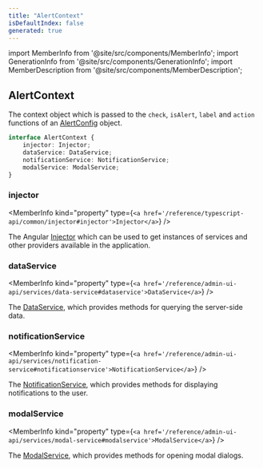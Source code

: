 ```yaml
---
title: "AlertContext"
isDefaultIndex: false
generated: true
---
```

<!-- This file was generated from the Vendure source. Do not modify. Instead, re-run the "docs:build" script -->
import MemberInfo from '@site/src/components/MemberInfo';
import GenerationInfo from '@site/src/components/GenerationInfo';
import MemberDescription from '@site/src/components/MemberDescription';


## AlertContext

<GenerationInfo sourceFile="packages/admin-ui/src/lib/core/src/providers/alerts/alerts.service.ts" sourceLine="29" packageName="@vendure/admin-ui" since="2.2.0" />

The context object which is passed to the `check`, `isAlert`, `label` and `action` functions of an
<a href='/reference/admin-ui-api/alerts/alert-config#alertconfig'>AlertConfig</a> object.

```ts title="Signature"
interface AlertContext {
    injector: Injector;
    dataService: DataService;
    notificationService: NotificationService;
    modalService: ModalService;
}
```

<div className="members-wrapper">

### injector

<MemberInfo kind="property" type={`<a href='/reference/typescript-api/common/injector#injector'>Injector</a>`}   />

The Angular [Injector](https://angular.dev/api/core/Injector) which can be used to get instances
of services and other providers available in the application.
### dataService

<MemberInfo kind="property" type={`<a href='/reference/admin-ui-api/services/data-service#dataservice'>DataService</a>`}   />

The [DataService](/reference/admin-ui-api/services/data-service), which provides methods for querying the
server-side data.
### notificationService

<MemberInfo kind="property" type={`<a href='/reference/admin-ui-api/services/notification-service#notificationservice'>NotificationService</a>`}   />

The [NotificationService](/reference/admin-ui-api/services/notification-service), which provides methods for
displaying notifications to the user.
### modalService

<MemberInfo kind="property" type={`<a href='/reference/admin-ui-api/services/modal-service#modalservice'>ModalService</a>`}   />

The [ModalService](/reference/admin-ui-api/services/modal-service), which provides methods for
opening modal dialogs.


</div>
